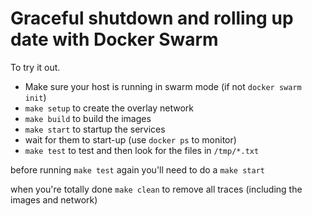 # Graceful shutdown and rolling up date with Docker Swarm

To try it out.

 * Make sure your host is running in swarm mode (if not `docker swarm init`)
 * `make setup` to create the overlay network
 * `make build` to build the images
 * `make start` to startup the services
 * wait for them to start-up (use `docker ps` to monitor)
 * `make test` to test and then look for the files in `/tmp/*.txt`

before running `make test` again you'll need to do a `make start`

when you're totally done `make clean` to remove all traces (including the images and network)
